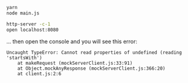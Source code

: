 ```sh
yarn
node main.js

http-server -c-1
open localhost:8080
```

… then open the console and you will see this error:

```
Uncaught TypeError: Cannot read properties of undefined (reading 'startsWith')
    at makeRequest (mockServerClient.js:33:91)
    at Object.mockAnyResponse (mockServerClient.js:366:20)
    at client.js:2:6
```
